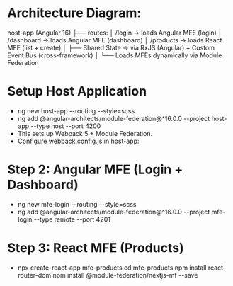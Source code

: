 # Architecture Diagram:
host-app (Angular 16)
 ├── routes: 
 │    /login   -> loads Angular MFE (login)
 │    /dashboard -> loads Angular MFE (dashboard)
 │    /products  -> loads React MFE (list + create)
 │
 ├── Shared State -> via RxJS (Angular) + Custom Event Bus (cross-framework)
 │
 └── Loads MFEs dynamically via Module Federation

# Setup Host Application
- ng new host-app --routing --style=scss 
- ng add @angular-architects/module-federation@^16.0.0 --project host-app --type host --port 4200
- This sets up Webpack 5 + Module Federation.
- Configure webpack.config.js in host-app:

# Step 2: Angular MFE (Login + Dashboard)
- ng new mfe-login --routing --style=scss 
- ng add @angular-architects/module-federation@^16.0.0 --project mfe-login --type remote --port 4201

# Step 3: React MFE (Products)
- npx create-react-app mfe-products
cd mfe-products
npm install react-router-dom
npm install @module-federation/nextjs-mf --save

